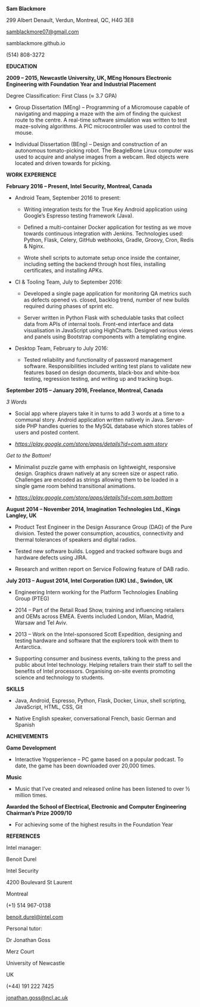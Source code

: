 **Sam Blackmore**

299 Albert Denault, Verdun, Montreal, QC, H4G 3E8

samblackmore07@gmail.com

samblackmore.github.io

\(514) 808-3272

**EDUCATION**

**2009 – 2015, Newcastle University, UK, MEng Honours Electronic
Engineering with Foundation Year and Industrial Placement**

Degree Classification: First Class (≈ 3.7 GPA)

-   Group Dissertation (MEng) – Programming of a Micromouse capable of
    navigating and mapping a maze with the aim of finding the quickest
    route to the centre. A real-time software simulation was written to
    test maze-solving algorithms. A PIC microcontroller was used to
    control the mouse.

-   Individual Dissertation (BEng) – Design and construction of an
    autonomous tomato-picking robot. The BeagleBone Linux computer was
    used to acquire and analyse images from a webcam. Red objects were
    located and driven towards for picking.

**WORK EXPERIENCE**

**February 2016 – Present, Intel Security, Montreal, Canada**

-   Android Team, September 2016 to present:

    -   Writing integration tests for the True Key Android application using Google’s Espresso testing framework (Java).

    -   Defined a multi-container Docker application for testing as we move towards continuous integration with Jenkins. Technologies used: Python, Flask, Celery, GitHub webhooks, Gradle, Groovy, Cron, Redis & Nginx.

    -   Wrote shell scripts to automate setup once inside the container, including setting the backend through host files, installing certificates, and installing APKs.

-   CI & Tooling Team, July to September 2016:

    -   Developed a single page application for monitoring QA metrics such as defects opened vs. closed, backlog trend, number of new builds required during phases of sprint etc.

    -   Server written in Python Flask with schedulable tasks that collect data from APIs of internal tools. Front-end interface and data visualisation in JavaScript using HighCharts. Designed various views and panels using Bootstrap components with a templating engine.

-   Desktop Team, February to July 2016:

    -   Tested reliability and functionality of password management software. Responsibilities included writing test plans to validate new features based on design documents, black-box and white-box testing, regression testing, and writing up and tracking bugs.


**September 2015 – January 2016, Freelance, Montreal, Canada**

*3 Words*

-   Social app where players take it in turns to add 3 words at a time
    to a communal story. Android application written natively in Java.
    Server-side PHP handles queries to the MySQL database which stores
    tables of users and posted content.

-   *https://play.google.com/store/apps/details?id=com.sam.story*

*Get to the Bottom!*

-   Minimalist puzzle game with emphasis on lightweight,
    responsive design. Graphics drawn natively at any screen size or
    aspect ratio. Challenges are encoded as strings allowing them to be
    loaded in a single game room behind transitional animations.

-   *https://play.google.com/store/apps/details?id=com.sam.bottom*

**August 2014 – November 2014, Imagination Technologies Ltd., Kings
Langley, UK**

-   Product Test Engineer in the Design Assurance Group (DAG) of the
    Pure division. Tested the power consumption, acoustics, connectivity
    and thermal tolerances of speakers and digital radios.

-   Tested new software builds. Logged and tracked software bugs and
    hardware defects using JIRA.

-   Research and written report on Service Following feature of
    DAB radio.

**July 2013 – August 2014, Intel Corporation (UK) Ltd., Swindon, UK**

-   Engineering Intern working for the Platform Technologies Enabling
    Group (PTEG)

-   2014 – Part of the Retail Road Show, training and influencing
    retailers and OEMs across EMEA. Events included London, Milan,
    Madrid, Warsaw and Tel Aviv.

-   2013 – Work on the Intel-sponsored Scott Expedition, designing and
    testing hardware and software that the explorers took with them
    to Antarctica.

-   Supporting consumer and business events, talking to the press and
    public about Intel technology. Helping retailers train their staff
    to sell the benefits of Intel processors. Organising on-site events
    promoting science and technology to students.

**SKILLS**

-   Java, Android, Espresso, Python, Flask, Docker, Linux, shell
    scripting, JavaScript, HTML, CSS, Git

-   Native English speaker, conversational French, basic German and
    Spanish

**ACHIEVEMENTS**

**Game Development**

-   Interactive Yogsperience – PC game based on a popular podcast. To
    date, the game has been downloaded over 20,000 times.

**Music**

-   Music that I’ve created and released online has been listened to
    over ½ million times.

**Awarded the School of Electrical, Electronic and Computer Engineering
Chairman’s Prize 2009/10**

-   For achieving some of the highest results in the Foundation Year

**REFERENCES**

Intel manager:

Benoit Durel

Intel Security

4200 Boulevard St Laurent

Montreal

(+1) 514 967-0138

benoit.durel@intel.com

Personal tutor:

Dr Jonathan Goss

Merz Court

University of Newcastle

UK

(+44) 191 222 7425

jonathan.goss@ncl.ac.uk

